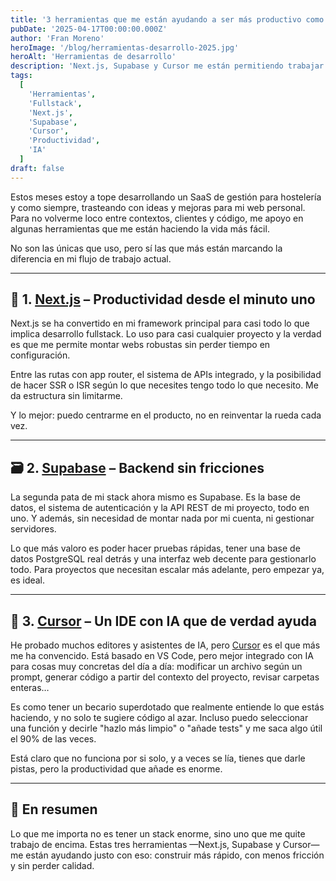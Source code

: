 ```yaml
---
title: '3 herramientas que me están ayudando a ser más productivo como desarrollador'
pubDate: '2025-04-17T00:00:00.000Z'
author: 'Fran Moreno'
heroImage: '/blog/herramientas-desarrollo-2025.jpg'
heroAlt: 'Herramientas de desarrollo'
description: 'Next.js, Supabase y Cursor me están permitiendo trabajar más rápido, con menos fricción y mejor estructura. Aquí te cuento cómo las uso.'
tags:
  [
    'Herramientas',
    'Fullstack',
    'Next.js',
    'Supabase',
    'Cursor',
    'Productividad',
    'IA'
  ]
draft: false
---
```


Estos meses estoy a tope desarrollando un SaaS de gestión para hostelería y como siempre, trasteando con ideas y mejoras para mi web personal. Para no volverme loco entre contextos, clientes y código, me apoyo en algunas herramientas que me están haciendo la vida más fácil.

No son las únicas que uso, pero sí las que más están marcando la diferencia en mi flujo de trabajo actual.

---

## 🧱 1. [Next.js](https://nextjs.org/) – Productividad desde el minuto uno

Next.js se ha convertido en mi framework principal para casi todo lo que implica desarrollo fullstack. Lo uso para casi cualquier proyecto y la verdad es que me permite montar webs robustas sin perder tiempo en configuración.

Entre las rutas con app router, el sistema de APIs integrado, y la posibilidad de hacer SSR o ISR según lo que necesites tengo todo lo que necesito. Me da estructura sin limitarme.

Y lo mejor: puedo centrarme en el producto, no en reinventar la rueda cada vez.

---

## 🗃️ 2. [Supabase](https://supabase.com/) – Backend sin fricciones

La segunda pata de mi stack ahora mismo es Supabase. Es la base de datos, el sistema de autenticación y la API REST de mi proyecto, todo en uno. Y además, sin necesidad de montar nada por mi cuenta, ni gestionar servidores.

Lo que más valoro es poder hacer pruebas rápidas, tener una base de datos PostgreSQL real detrás y una interfaz web decente para gestionarlo todo. Para proyectos que necesitan escalar más adelante, pero empezar ya, es ideal.

---

## 🤖 3. [Cursor](https://www.cursor.so/) – Un IDE con IA que de verdad ayuda

He probado muchos editores y asistentes de IA, pero [Cursor](https://www.cursor.so/) es el que más me ha convencido. Está basado en VS Code, pero mejor integrado con IA para cosas muy concretas del día a día: modificar un archivo según un prompt, generar código a partir del contexto del proyecto, revisar carpetas enteras…

Es como tener un becario superdotado que realmente entiende lo que estás haciendo, y no solo te sugiere código al azar. Incluso puedo seleccionar una función y decirle "hazlo más limpio" o "añade tests" y me saca algo útil el 90% de las veces.

Está claro que no funciona por si solo, y a veces se lía, tienes que darle pistas, pero la productividad que añade es enorme.

---

## 💬 En resumen

Lo que me importa no es tener un stack enorme, sino uno que me quite trabajo de encima. Estas tres herramientas —Next.js, Supabase y Cursor— me están ayudando justo con eso: construir más rápido, con menos fricción y sin perder calidad.
